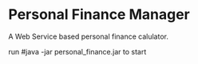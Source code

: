 # Personal Finance Manager

A Web Service based personal finance calulator.

run #java -jar personal_finance.jar to start